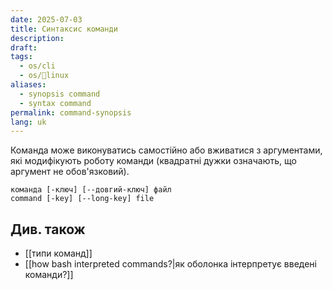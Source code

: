 ```yaml
---
date: 2025-07-03
title: Синтаксис команди
description: 
draft: 
tags:
  - os/cli
  - os/🐧linux
aliases:
  - synopsis command
  - syntax command
permalink: command-synopsis
lang: uk
---
```


Команда може виконуватись самостійно або вживатися з аргументами, які модифікують роботу команди (квадратні дужки означають, що аргумент не обов'язковий).

```
команда [-ключ] [--довгий-ключ] файл
command [-key] [--long-key] file
```

## Див. також

- [[типи команд]]
- [[how bash interpreted commands?|як оболонка інтерпретує введені команди?]]